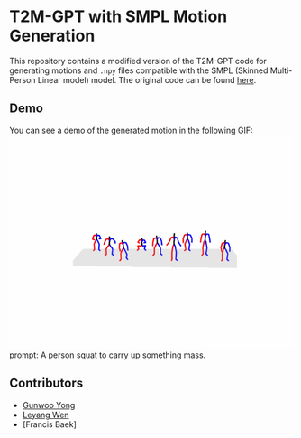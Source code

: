 # T2M-GPT with SMPL Motion Generation

This repository contains a modified version of the T2M-GPT code for generating motions and `.npy` files compatible with the SMPL (Skinned Multi-Person Linear model) model. The original code can be found [here](https://github.com/Mael-zys/T2M-GPT).

## Demo
You can see a demo of the generated motion in the following GIF:
![Demo](A_person_squat_to_carry_up_something_mass.gif)  
prompt: A person squat to carry up something mass.
## Contributors

- [Gunwoo Yong](https://github.com/gwyong)
- [Leyang Wen](https://github.com/LeyangWen)
- [Francis Baek]